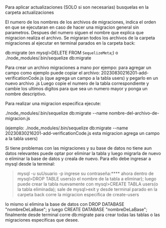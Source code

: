 Para aplicar actualizaciones (SOLO si son necesarias) busquelas en la carpeta actualizaciones

El numero de los nombres de los archivos de migraciones, indica el orden en que se ejecutaran en caso de hacer una migracion general sin parametros. Despues del numero siguen el nombre que explica que migracion realiza el archivo. Se migraran todos los archivos de la carpeta migraciones al ejecutar en terminal parados en la carpeta back: 

db:migrate (en mysql>DELETE FROM `SequelizeMeta`;)
o 
./node_modules/.bin/sequelize db:migrate

Para crear un archivo migraciones a mano por ejempo: para agregar un campo como ejemplo puede copiar el archivo: 20230830216201-add-verificationCode.js (que agrega un campo a la tabla users) y pegarlo en un nuevo archivo .js Luego copie el numero de la tabla correspondiente y cambie los ultimos digitos para que sea un numero mayor y ponga un nombre descriptivo.

Para realizar una migracion especifica ejecute:

./node_modules/.bin/sequelize db:migrate --name nombre-del-archivo-de-migracion.js

(ejemplo: ./node_modules/.bin/sequelize db:migrate --name 20230830216201-add-verificationCode.js esta migracion agrega un campo a la tabla users)

Si tiene problemas con las migraciones y su base de datos no tiene aun datos relevantes puede optar por eliminar la tabla y luego migrarla de nuevo o eliminar la base de datos y creala de nuevo. Para ello debe ingresar a mysql desde la terminal:
>mysql -u suUsuario -p
ingrese su contraseña:****
ahora dentro de 
mysql>DROP TABLE users(o el nombre de la tabla a eliminar);
luego puede crear la tabla nuevamente con 
mysql>CREATE TABLA users(o la tabla eliminada);
sale de mysql>exit 
y desde terminal parado en la carpeta back corre la migracion especifica de create-users

lo mismo si elimina la base de datos con DROP DATABASE "nombreDeLaBase"; y luego CREATE DATABASE "nombreDeLaBase";
finalmente desde terminal corre db:migrate para crear todas las tablas o las migraciones especificas que desee.